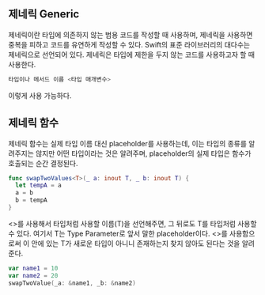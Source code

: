 ## 제네릭 Generic

제네릭이란 타입에 의존하지 않는 범용 코드를 작성할 때 사용하며, 제네릭을 사용하면 중복을 피하고 코드를 유연하게 작성할 수 있다.
Swift의 표준 라이브러리의 대다수는 제네릭으로 선언되어 있다. 
제네릭은 타입에 제한을 두지 않는 코드를 사용하고자 할 때 사용한다.

```swift
타입이나 메서드 이름 <타입 매개변수>
```
이렇게 사용 가능하다.

## 제네릭 함수
제네릭 함수는 실제 타입 이름 대신 placeholder를 사용하는데, 이는 타입의 종류를 알려주지는 않지만 어떤 타입이라는 것은 알려주며, placeholder의 실제 타입은 함수가 호출되는 순간 결정된다.
```swift
func swapTwoValues<T>(_ a: inout T, _ b: inout T) {
  let tempA = a
  a = b
  b = tempA
}
```
<>를 사용해서 타입처럼 사용할 이름(T)을 선언해주면, 그 뒤로도 T를 타입처럼 사용할 수 있다.
여기서 T는 Type Parameter로 앞서 말한 placeholder이다. <>를 사용함으로써 이 안에 있는 T가 새로운 타입이 아니니 존재하는지 찾지 않아도 된다는 것을 알려준다.
```swift
var name1 = 10
var name2 = 20
swapTwoValue(_a: &name1, _b: &name2)
```


